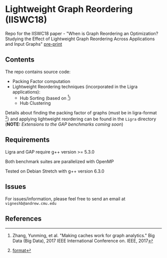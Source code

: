 # Lightweight Graph Reordering (IISWC18)

Repo for the IISWC18 paper - "When is Graph Reordering an Optimization? 
Studying the Effect of Lightweight Graph Reordering Across Applications and Input Graphs" [pre-print](https://users.ece.cmu.edu/~vigneshb/papers/IISWC2018-final-preprint.pdf)

## Contents

The repo contains source code: 

* Packing Factor computation
* Lightweight Reordering techniques (incorporated in the Ligra applications):
    * Hub Sorting (based on [^fn1])
    * Hub Clustering

Details about finding the packing factor of graphs (must be in ligra-format [^fn2]) 
and applying lightweight reordering can be found in the `Ligra` directory (**NOTE:**
_Extensions to the GAP benchmarks coming soon_)

## Requirements

Ligra and GAP require g++ version >= 5.3.0

Both benchmark suites are parallelized with OpenMP

Tested on Debian Stretch with g++ version 6.3.0

## Issues

For issues/information, please feel free to send an email at `vigneshb@andrew.cmu.edu` 


## References

[^fn1]: Zhang, Yunming, et al. "Making caches work for graph analytics." Big Data (Big Data), 
2017 IEEE International Conference on. IEEE, 2017

[^fn2]: [format](https://github.com/jshun/ligra#input-format-for-ligra-applications-and-the-ligra-encoder)
